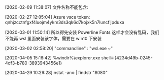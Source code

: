 [2020-02-09 11:38:07] 文件名称不能包含:


[2020-02-27 12:05:04] Azure vsce token: qnhjzcctnfgxf4luojm4ykm3ds3qk6d7kojxk5n7luncfljpduxa


[2020-03-01 11:50:14] 所以得先安装 Powerline Fonts 这样才会没有乱码，我们不能再 wsl 里面安装该字体，需要在 win10 下安装


[2020-03-02 02:58:20] "commandline" : "wsl.exe ~"


[2020-04-05 15:16:42] %windir%\explorer.exe shell:::{4234d49b-0245-4df3-b780-3893943456e1}




[2020-04-29 10:26:28] nstat -ano | findstr "8080"

